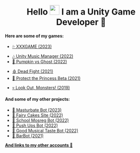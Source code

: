 <h1 align="center">Hello <img src="https://github.com/blackcater/blackcater/raw/main/images/Hi.gif" height="32"/> I am a <b>Unity Game Developer</b> 🎲</h1>

#### Here are some of my games:
>>>
- [💦 XXXGAME (2023)](https://telegramgame-5b976.web.app/)
>>>
- [🎶 Unity Music Manager (2022)](https://github.com/ValterGames-Coder/Unity-Music-Manager)
- [🎃 Pumpkin vs Ghost (2022)](https://valtergamespro.itch.io/pumpkin-vs-ghost)
>>>
- [🩸 Dead Fight (2021)](https://valtergames.itch.io/dead-fight)
- [👑 Protect the Princess Beta (2021)](https://play.google.com/store/apps/details?id=com.ValterGames.ProtectthePrincess&hl=ru&gl=US)
>>>
- [💀 Look Out, Monsters! (2019)](https://play.google.com/store/apps/details?id=com.ValterGames.LookOutMonsters&hl=ru&gl=US)

#### And some of my other projects:
- [🤖 Masturbate Bot (2023)](https://t.me/MegaMasturbateBot)
- [🎂 Fairy Cakes Site (2022)](https://fairycakeskira.github.io)
- [🤖 School Mosreg Bot (2022)](https://t.me/school_msoreg_bot)
- [🤖 Push Ups Bot (2022)](https://t.me/PushUps_V_and_K_bot)
- [🤖 Good Musical Taste Bot (2022)](https://t.me/GoodMusicalTaste_bot)
- [🤖 BarBot (2021)](https://github.com/ValterGames-Coder/Barbot)

[**And links to my other accounts 🌈**](https://linktr.ee/ValterGames)


